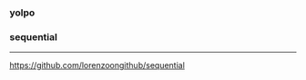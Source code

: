 ### yolpo
### sequential
---
https://github.com/lorenzoongithub/sequential

```
```

```
```

```
```


